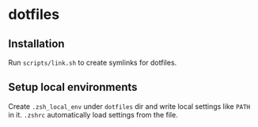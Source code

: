 # dotfiles

## Installation

Run `scripts/link.sh` to create symlinks for dotfiles.

## Setup local environments

Create `.zsh_local_env` under `dotfiles` dir and write local settings like `PATH` in it. `.zshrc` automatically load settings from the file.
